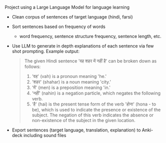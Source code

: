 Project using a Large Language Model for language learning

- Clean corpus of sentences of target language (hindi, farsi)
- Sort sentences based on frequency of words
   - word frequency, sentence structure frequency, sentence length, etc.
   
- Use LLM to generate in depth explanations of each sentence via few shot prompting.
  Example output: 
  > The given Hindi sentence 'वह शहर में नहीं है' can be broken down as follows:
  >1. 'वह' (vah) is a pronoun meaning 'he.'
  >2. 'शहर' (shahar) is a noun meaning 'city.'
  >3. 'में' (men) is a preposition meaning 'in.'
  >4. 'नहीं' (nahin) is a negation particle, which negates the following verb.
  >5. 'है' (hai) is the present tense form of the verb 'होना' (hona - to be), which is used to indicate the presence or existence of the subject. The negation of this verb indicates the absence or non-existence of the subject in the given location.

- Export sentences (target language, translation, explanation) to Anki-deck including sound files
